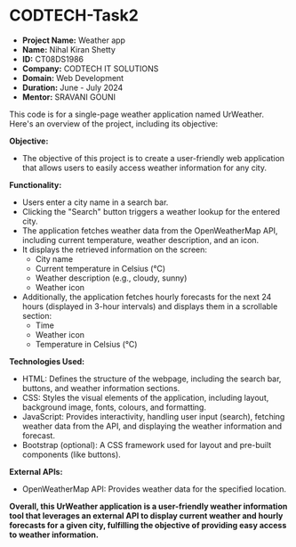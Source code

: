 # CODTECH-Task2
* **Project Name:** Weather app
* **Name:** Nihal Kiran Shetty 
* **ID:** CT08DS1986
* **Company:** CODTECH IT SOLUTIONS
* **Domain:** Web Development
* **Duration:** June - July 2024
* **Mentor:** SRAVANI GOUNI


This code is for a single-page weather application named UrWeather. Here's an overview of the project, including its objective:

**Objective:**

* The objective of this project is to create a user-friendly web application that allows users to easily access weather information for any city.

**Functionality:**

* Users enter a city name in a search bar.
* Clicking the "Search" button triggers a weather lookup for the entered city.
* The application fetches weather data from the OpenWeatherMap API, including current temperature, weather description, and an icon.
* It displays the retrieved information on the screen:
    * City name
    * Current temperature in Celsius (°C)
    * Weather description (e.g., cloudy, sunny)
    * Weather icon
* Additionally, the application fetches hourly forecasts for the next 24 hours (displayed in 3-hour intervals) and displays them in a scrollable section:
    * Time
    * Weather icon
    * Temperature in Celsius (°C)

**Technologies Used:**

* HTML: Defines the structure of the webpage, including the search bar, buttons, and weather information sections.
* CSS: Styles the visual elements of the application, including layout, background image, fonts, colours, and formatting.
* JavaScript: Provides interactivity, handling user input (search), fetching weather data from the API, and displaying the weather information and forecast.
* Bootstrap (optional): A CSS framework used for layout and pre-built components (like buttons).

**External APIs:**

* OpenWeatherMap API: Provides weather data for the specified location.

**Overall, this UrWeather application is a user-friendly weather information tool that leverages an external API to display current weather and hourly forecasts for a given city, fulfilling the objective of providing easy access to weather information.**
